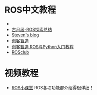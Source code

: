 # ROS中文教程
- 
- [古月居-ROS探索总结](http://www.guyuehome.com/column/ros-explore)
- [Steven's blog](http://stevenshi.me/categories/ROS/page/3/)
- [创客智造](http://www.ncnynl.com/)
- [创客智造 ROS与Python入门教程 ](http://www.ncnynl.com/category/ros-python/)
- [ROSclub](http://www.rosclub.cn/cate-1.html)


# 视频教程
- [ROS小课堂](http://i.youku.com/i/UMTUzNzkwNTA1Ng==/playlists) ROS各项功能都介绍得很详细！